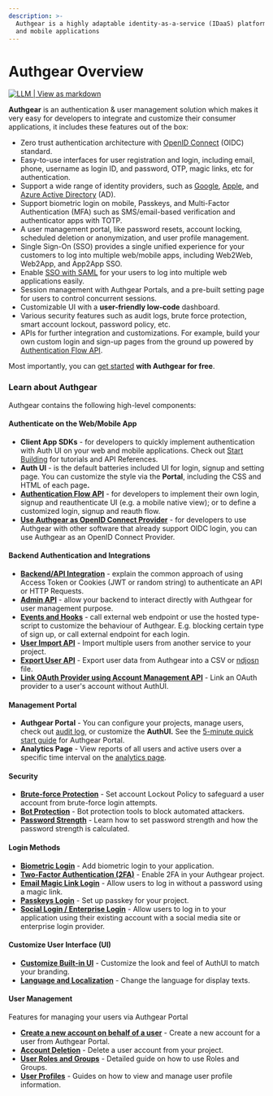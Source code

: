 ```yaml
---
description: >-
  Authgear is a highly adaptable identity-as-a-service (IDaaS) platform for web
  and mobile applications
---
```


# Authgear Overview

[![LLM | View as markdown](https://img.shields.io/badge/LLM-View%20as%20markdown-blue)](https://r.jina.ai/https://docs.authgear.com/)

**Authgear** is an authentication & user management solution which makes it very easy for developers to integrate and customize their consumer applications, it includes these features out of the box:

* Zero trust authentication architecture with [OpenID Connect](https://openid.net/developers/how-connect-works/) (OIDC) standard.
* Easy-to-use interfaces for user registration and login, including email, phone, username as login ID, and password, OTP, magic links, etc for authentication.
* Support a wide range of identity providers, such as [Google](https://developers.google.com/identity), [Apple](https://support.apple.com/en-gb/guide/deployment/depa64848f3a/web), and [Azure Active Directory](https://azure.microsoft.com/en-gb/products/active-directory/) (AD).
* Support biometric login on mobile, Passkeys, and Multi-Factor Authentication (MFA) such as SMS/email-based verification and authenticator apps with TOTP.
* A user management portal, like password resets, account locking, scheduled deletion or anonymization, and user profile management.
* Single Sign-On (SSO) provides a single unified experience for your customers to log into multiple web/mobile apps, including Web2Web, Web2App, and App2App SSO.
* Enable [SSO with SAML](authentication-and-access/single-sign-on/single-sign-on-with-saml/) for your users to log into multiple web applications easily.
* Session management with Authgear Portals, and a pre-built setting page for users to control concurrent sessions.
* Customizable UI with a **user-friendly low-code** dashboard.&#x20;
* Various security features such as audit logs, brute force protection, smart account lockout, password policy, etc.
* APIs for further integration and customizations. For example, build your own custom login and sign-up pages from the ground up powered by [Authentication Flow API](https://docs.authgear.com/~/changes/anTCj6yoZ06s3pLJk5v8/reference/apis/authentication-flow-api).

Most importantly, you can [get started](https://accounts.portal.authgear.com/signup) **with Authgear for free**.

### Learn about Authgear&#x20;

Authgear contains the following high-level components:

#### Authenticate on the Web/Mobile App

* **Client App SDKs** - for developers to quickly implement authentication with Auth UI on your web and mobile applications. Check out [Start Building](get-started/start-building.md) for tutorials and API References.
* **Auth UI** - is the default batteries included UI for login, signup and setting page. You can customize the style via the **Portal**, including the CSS and HTML of each pag&#x65;**.**
* [**Authentication Flow API**](customization/ui-customization/custom-ui/authentication-flow-api.md) - for developers to implement their own login, signup and reauthenticate UI (e.g. a mobile native view); or to define a customized login, signup and reauth flow.
* [**Use Authgear as OpenID Connect Provider**](authentication-and-access/single-sign-on/oidc-provider.md) - for developers to use Authgear with other software that already support OIDC login, you can use Authgear as an OpenID Connect Provider.

#### Backend Authentication and Integrations

* [**Backend/API Integration**](get-started/backend-api/) - explain the common approach of using Access Token or Cookies (JWT or random string) to authenticate an API or HTTP Requests.
* [**Admin API**](api-reference/apis/admin-api/) - allow your backend to interact directly with Authgear for user management purpose.
* [**Events and Hooks**](customization/events-hooks/) - call external web endpoint or use the hosted type-script to customize the behaviour of Authgear. E.g. blocking certain type of sign up, or call external endpoint for each login.
* [**User Import API**](admin/user-management/import-users-using-user-import-api.md) - Import multiple users from another service to your project.
* [**Export User API**](admin/user-management/export-users-using-the-user-export-api.md) - Export user data from Authgear into a CSV or [ndjosn](https://github.com/ndjson/ndjson-spec) file.
* [**Link OAuth Provider using Account Management API**](customization/ui-customization/custom-ui/manually-link-oauth-provider-using-account-management-api.md) - Link an OAuth provider to a user's account without AuthUI.

#### Management Portal

* **Authgear Portal** - You can configure your projects, manage users, check out [audit log](admin/monitor/audit-log.md), or customize the **AuthUI.** See the [5-minute quick start guide](get-started/5-minute-guide.md) for Authgear Portal.
* **Analytics Page** - View reports of all users and active users over a specific time interval on the [analytics page](admin/monitor/analytics.md).

#### Security

* [**Brute-force Protection**](security/brute-force-protection.md) - Set account Lockout Policy to safeguard a user account from brute-force login attempts.
* [**Bot Protection**](security/bot-protection.md) - Bot protection tools to block automated attackers.
* [**Password Strength**](security/password-strength.md) - Learn how to set password strength and how the password strength is calculated.

#### Login Methods

* [**Biometric Login**](authentication-and-access/authentication/biometric.md) - Add biometric login to your application.
* [**Two-Factor Authentication (2FA)**](authentication-and-access/authentication/enable-two-factor-authentication-2fa.md) - Enable 2FA in your Authgear project.
* [**Email Magic Link Login**](authentication-and-access/authentication/add-email-magic-link-login.md) - Allow users to log in without a password using a magic link.
* [**Passkeys Login**](authentication-and-access/authentication/passkeys.md) - Set up passkey for your project.
* [**Social Login / Enterprise Login**](authentication-and-access/social-enterprise-login-providers/) - Allow users to log in to your application using their existing account with a social media site or enterprise login provider.

#### Customize User Interface (UI)

* [**Customize Built-in UI**](customization/ui-customization/built-in-ui/branding.md) - Customize the look and feel of AuthUI to match your branding.
* [**Language and Localization**](customization/ui-customization/languages-and-localization.md) - Change the language for display texts.

#### User Management

Features for managing your users via Authgear Portal

* [**Create a new account on behalf of a user**](admin/user-management/how-to-handle-password-while-creating-accounts-for-users.md) - Create a new account for a user from Authgear Portal.
* [**Account Deletion**](admin/user-management/account-deletion.md) - Delete a user account from your project.
* [**User Roles and Groups**](admin/user-management/manage-users-roles-and-groups.md) - Detailed guide on how to use Roles and Groups.
* [**User Profiles**](admin/user-profiles/) - Guides on how to view and manage user profile information.
